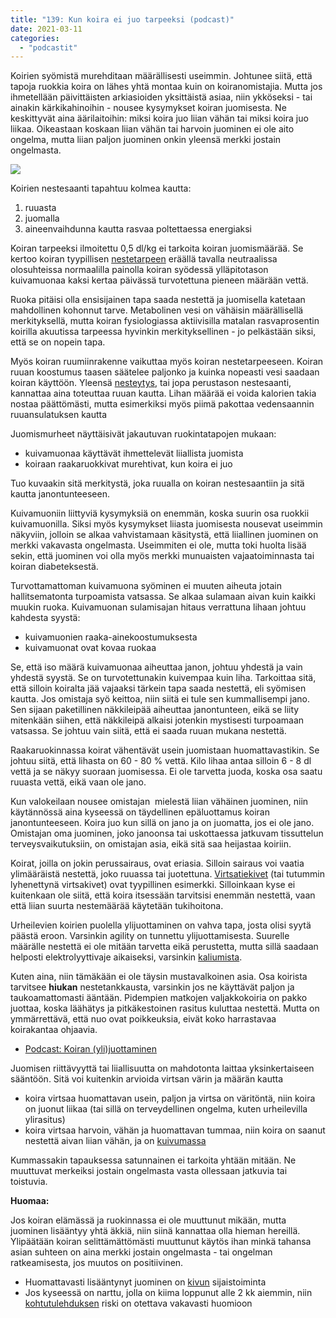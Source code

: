 ```yaml
---
title: "139: Kun koira ei juo tarpeeksi (podcast)"
date: 2021-03-11
categories: 
  - "podcastit"
---
```


Koirien syömistä murehditaan määrällisesti useimmin. Johtunee siitä, että tapoja ruokkia koira on lähes yhtä montaa kuin on koiranomistajia. Mutta jos ihmetellään päivittäisten arkiasioiden yksittäistä asiaa, niin ykköseksi - tai ainakin kärkikahinoihin - nousee kysymykset koiran juomisesta. Ne keskittyvät aina äärilaitoihin: miksi koira juo liian vähän tai miksi koira juo liikaa. Oikeastaan koskaan liian vähän tai harvoin juominen ei ole aito ongelma, mutta liian paljon juominen onkin yleensä merkki jostain ongelmasta.

<!--more-->

[![](images/koira-juo.jpg)](https://www.katiska.eu/wp-content/uploads/2021/03/koira-juo.jpg)

Koirien nestesaanti tapahtuu kolmea kautta:

1. ruuasta
2. juomalla
3. aineenvaihdunna kautta rasvaa poltettaessa energiaksi

Koiran tarpeeksi ilmoitettu 0,5 dl/kg ei tarkoita koiran juomismäärää. Se kertoo koiran tyypillisen [nestetarpeen](https://www.katiska.eu/tieto/koira-sisaelimisto/nestetasapaino/) eräällä tavalla neutraalissa olosuhteissa normaalilla painolla koiran syödessä ylläpitotason kuivamuonaa kaksi kertaa päivässä turvotettuna pieneen määrään vettä.

Ruoka pitäisi olla ensisijainen tapa saada nestettä ja juomisella katetaan mahdollinen kohonnut tarve. Metabolinen vesi on vähäisin määrällisellä merkityksellä, mutta koiran fysiologiassa aktiivisilla matalan rasvaprosentin koirilla akuutissa tarpeessa hyvinkin merkityksellinen - jo pelkästään siksi, että se on nopein tapa.

Myös koiran ruumiinrakenne vaikuttaa myös koiran nestetarpeeseen. Koiran ruuan koostumus taasen säätelee paljonko ja kuinka nopeasti vesi saadaan koiran käyttöön. Yleensä [nesteytys](https://www.katiska.eu/tieto/koiran-suolisto-vatsa/nesteyttaminen/), tai jopa perustason nestesaanti, kannattaa aina toteuttaa ruuan kautta. Lihan määrää ei voida kalorien takia nostaa päättömästi, mutta esimerkiksi myös piimä pakottaa vedensaannin ruuansulatuksen kautta 

Juomismurheet näyttäisivät jakautuvan ruokintatapojen mukaan:

- kuivamuonaa käyttävät ihmettelevät liiallista juomista
- koiraan raakaruokkivat murehtivat, kun koira ei juo

Tuo kuvaakin sitä merkitystä, joka ruualla on koiran nestesaantiin ja sitä kautta janontunteeseen.

Kuivamuoniin liittyviä kysymyksiä on enemmän, koska suurin osa ruokkii kuivamuonilla. Siksi myös kysymykset liiasta juomisesta nousevat useimmin näkyviin, jolloin se alkaa vahvistamaan käsitystä, että liiallinen juominen on merkki vakavasta ongelmasta. Useimmiten ei ole, mutta toki huolta lisää sekin, että juominen voi olla myös merkki munuaisten vajaatoiminnasta tai koiran diabeteksestä.

Turvottamattoman kuivamuona syöminen ei muuten aiheuta jotain hallitsematonta turpoamista vatsassa. Se alkaa sulamaan aivan kuin kaikki muukin ruoka. Kuivamuonan sulamisajan hitaus verrattuna lihaan johtuu kahdesta syystä:

- kuivamuonien raaka-ainekoostumuksesta
- kuivamuonat ovat kovaa ruokaa

Se, että iso määrä kuivamuonaa aiheuttaa janon, johtuu yhdestä ja vain yhdestä syystä. Se on turvotettunakin kuivempaa kuin liha. Tarkoittaa sitä, että silloin koiralta jää vajaaksi tärkein tapa saada nestettä, eli syömisen kautta. Jos omistaja syö keittoa, niin siitä ei tule sen kummallisempi jano. Sen sijaan paketillinen näkkileipää aiheuttaa janontunteen, eikä se liity mitenkään siihen, että näkkileipä alkaisi jotenkin mystisesti turpoamaan vatsassa. Se johtuu vain siitä, että ei saada ruuan mukana nestettä.

Raakaruokinnassa koirat vähentävät usein juomistaan huomattavastikin. Se johtuu siitä, että lihasta on 60 - 80 % vettä. Kilo lihaa antaa silloin 6 - 8 dl vettä ja se näkyy suoraan juomisessa. Ei ole tarvetta juoda, koska osa saatu ruuasta vettä, eikä vaan ole jano.

Kun valokeilaan nousee omistajan  mielestä liian vähäinen juominen, niin käytännössä aina kyseessä on täydellinen epäluottamus koiran janontunteeseen. Koira juo kun sillä on jano ja on juomatta, jos ei ole jano. Omistajan oma juominen, joko janoonsa tai uskottaessa jatkuvam tissuttelun terveysvaikutuksiin, on omistajan asia, eikä sitä saa heijastaa koiriin.

Koirat, joilla on jokin perussairaus, ovat eriasia. Silloin sairaus voi vaatia ylimääräistä nestettä, joko ruuassa tai juotettuna. [Virtsatiekivet](https://www.katiska.eu/tieto/koira-sairaus-elimet/koiran-virtsatiekivet/) (tai tutummin lyhenettynä virtsakivet) ovat tyypillinen esimerkki. Silloinkaan kyse ei kuitenkaan ole siitä, että koira itsessään tarvitsisi enemmän nestettä, vaan että liian suurta nestemäärää käytetään tukihoitona.

Urheilevien koirien puolella ylijuottaminen on vahva tapa, josta olisi syytä päästä eroon. Varsinkin agility on tunnettu ylijuottamisesta. Suurelle määrälle nestettä ei ole mitään tarvetta eikä perustetta, mutta sillä saadaan helposti elektrolyyttivaje aikaiseksi, varsinkin [kaliumista](https://www.katiska.eu/tieto/koira-tarve-mineraali/kalium/).

Kuten aina, niin tämäkään ei ole täysin mustavalkoinen asia. Osa koirista tarvitsee **hiukan** nestetankkausta, varsinkin jos ne käyttävät paljon ja taukoamattomasti ääntään. Pidempien matkojen valjakkokoiria on pakko juottaa, koska läähätys ja pitkäkestoinen rasitus kuluttaa nestettä. Mutta on ymmärrettävä, että nuo ovat poikkeuksia, eivät koko harrastavaa koirakantaa ohjaavia.

- [Podcast: Koiran (yli)juottaminen](https://www.katiska.eu/tieto/podcastit-vlog/92-koiran-ylijuottaminen/)

Juomisen riittävyyttä tai liiallisuutta on mahdotonta laittaa yksinkertaiseen sääntöön. Sitä voi kuitenkin arvioida virtsan värin ja määrän kautta

- koira virtsaa huomattavan usein, paljon ja virtsa on väritöntä, niin koira on juonut liikaa (tai sillä on terveydellinen ongelma, kuten urheilevilla ylirasitus)
- koira virtsaa harvoin, vähän ja huomattavan tummaa, niin koira on saanut nestettä aivan liian vähän, ja on [kuivumassa](https://www.katiska.eu/tieto/koira-sairaus-elimet/kuivuminen/)

Kummassakin tapauksessa satunnainen ei tarkoita yhtään mitään. Ne muuttuvat merkeiksi jostain ongelmasta vasta ollessaan jatkuvia tai toistuvia.

**Huomaa:**

Jos koiran elämässä ja ruokinnassa ei ole muuttunut mikään, mutta juominen lisääntyy yhtä äkkiä, niin siinä kannattaa olla hieman hereillä. Ylipäätään koiran selittämättömästi muuttunut käytös ihan minkä tahansa asian suhteen on aina merkki jostain ongelmasta - tai ongelman ratkeamisesta, jos muutos on positiivinen.

- Huomattavasti lisääntynyt juominen on [kivun](https://www.katiska.eu/tieto/koiran-terveys-yleinen/kipu/) sijaistoiminta
- Jos kyseessä on narttu, jolla on kiima loppunut alle 2 kk aiemmin, niin [kohtutulehduksen](https://www.katiska.eu/tieto/koira-terveys-narttu/kohtutulehdus/) riski on otettava vakavasti huomioon

